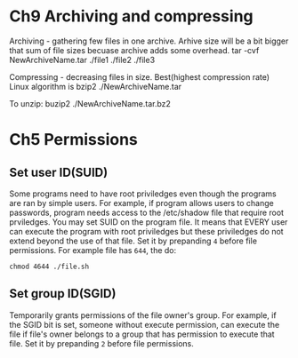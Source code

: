# Ch9 Archiving and compressing

Archiving - gathering few files in one archive. Arhive size will be a bit bigger that sum of file sizes becuase archive adds some overhead.
tar -cvf NewArchiveName.tar ./file1 ./file2 ./file3

Compressing - decreasing files in size.
Best(highest compression rate) Linux algorithm is
bzip2 ./NewArchiveName.tar

To unzip:
buzip2 ./NewArchiveName.tar.bz2

# Ch5 Permissions

## Set user ID(SUID)

Some programs need to have root priviledges even though the programs are ran by simple users. For example, if
program allows users to change passwords, program needs access to the /etc/shadow file that require root prviledges.
You may set SUID on the program file. It means that EVERY user can execute the program with root priviledges but these
priviledges do not extend beyond the use of that file.
Set it by prepanding `4` before file permissions. For example file has `644`, the do:

```
chmod 4644 ./file.sh
```

## Set group ID(SGID)

Temporarily grants permissions of the file owner's group. For example, if the SGID bit is set, someone without execute permission,
can execute the file if file's owner belongs to a group that has permission to execute that file. Set it by prepanding `2` before file permissions.
